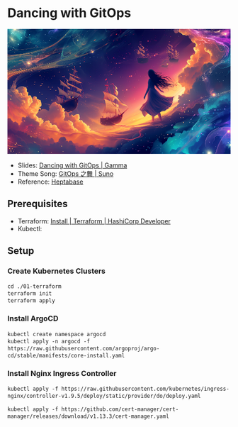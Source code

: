 # Dancing with GitOps

![Dancing with GitOps](./images/dancing-with-gitops.webp)

- Slides: [Dancing with GitOps | Gamma](https://gamma.app/public/Dancing-with-GitOps-661dv50xxd42yu0?mode=doc)
- Theme Song: [GitOps 之舞 | Suno](https://app.suno.ai/song/7046a8f6-7332-4df1-9853-327988443751/)
- Reference: [Heptabase](https://app.heptabase.com/w/afd2aca3d6d16a943ef65d35239b9f4ddac923bc2238874d44b47aaf9e3bc5d6?id=8368d25b-7201-40d3-aecc-bab2076aaf19)

## Prerequisites

- Terraform: [Install | Terraform | HashiCorp Developer](https://developer.hashicorp.com/terraform/install)
- Kubectl:

## Setup

### Create Kubernetes Clusters

```shell
cd ./01-terraform
terraform init
terraform apply
```

### Install ArgoCD

```shell
kubectl create namespace argocd
kubectl apply -n argocd -f https://raw.githubusercontent.com/argoproj/argo-cd/stable/manifests/core-install.yaml
```

### Install Nginx Ingress Controller

```shell
kubectl apply -f https://raw.githubusercontent.com/kubernetes/ingress-nginx/controller-v1.9.5/deploy/static/provider/do/deploy.yaml
```

```shell
kubectl apply -f https://github.com/cert-manager/cert-manager/releases/download/v1.13.3/cert-manager.yaml
```

